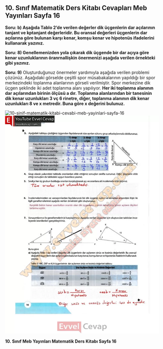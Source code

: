 ## 10. Sınıf Matematik Ders Kitabı Cevapları Meb Yayınları Sayfa 16

**Soru: b) Aşağıda Tablo 2’de verilen değerler dik üçgenlerin dar açılarının tanjant ve kptanjant değerleridir. Bu oransal değerleri üçgenlerin dar açılarına göre bulunan karşı kenar, komşu kenar ve hipotenüs ifadelerini kullanarak yazınız.**

**Soru: 8) Genellemenizden yola çıkarak dik üçgende bir dar açıya göre kenar uzunluklarının öranrnallişkin önermenizi aşağıda verilen örnekteki gibi yazınız.**

**Soru: 9)** Oluşturduğunuz önermeler yardımıyla aşağıda verilen problemi çözünüz. Aşağıdaki görselde çeşitli spor müsabakalarının yapıldığı bir spor merkezindeki toplanma alanlarının görseli verilmiştir. Spor merkezine dik üçgen şeklinde iki adet toplanma alanı yapılıyor. **Her iki toplanma alanının dar açılarından birinin ölçüsü a dır. Toplanma alanlarından bir tanesinin dik kenar uzunlukları 3 vç 6 rinetre, diğer, toplanma alanının dik kenar uzunlukları 8 ve x metredir. Buna göre x değerini bulunuz.**

![10-sinif-matematik-kitabi-cevabi-meb-yayinlari-sayfa-16]()![10-sinif-matematik-kitabi-cevabi-meb-yayinlari-sayfa-16](./image1.webp)

**10. Sınıf Meb Yayınları Matematik Ders Kitabı Sayfa 16**